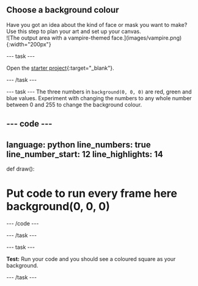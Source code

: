 ## Choose a background colour

<div style="display: flex; flex-wrap: wrap">
<div style="flex-basis: 200px; flex-grow: 1; margin-right: 15px;">
Have you got an idea about the kind of face or mask you want to make? Use this step to plan your art and set up your canvas.
</div>
<div>
![The output area with a vampire-themed face.](images/vampire.png){:width="200px"}
</div>
</div>

--- task ---

Open the [starter project](https://editor.raspberrypi.org/en/projects/make-face-starter){:target="_blank"}.

--- /task ---

--- task --- The three numbers in `background(0, 0, 0)` are red, green and blue values. Experiment with changing the numbers to any whole number between 0 and 255 to change the background colour.

--- code ---
---
language: python line_numbers: true line_number_start: 12
line_highlights: 14
---

def draw():   
# Put code to run every frame here background(0, 0, 0)

--- /code ---

--- /task ---

--- task ---

**Test:** Run your code and you should see a coloured square as your background.

--- /task ---
